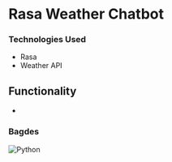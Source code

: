 # Rasa Weather Chatbot

### Technologies Used
* Rasa
* Weather API

## Functionality
*

### Bagdes
![Python](https://img.shields.io/badge/python-3670A0?style=for-the-badge&logo=python&logoColor=ffdd54)
